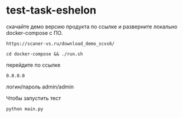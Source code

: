 # test-task-eshelon
скачайте демо версию продукта по ссылке и разверните локально docker-compose с ПО.
```commandline
https://scaner-vs.ru/download_demo_scvs6/
```
```commandline
cd docker-compose && ./run.sh
```
перейдите по ссылке
```commandline
0.0.0.0
```
логин/пароль
admin/admin

Чтобы запустить тест
```commandline
python main.py
```
